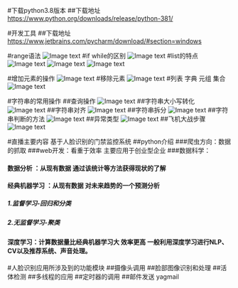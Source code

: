 #下载python3.8版本
##下载地址 https://www.python.org/downloads/release/python-381/

#开发工具
##下载地址 https://www.jetbrains.com/pycharm/download/#section=windows

#range语法
![Image text](/image/range.png)
#if while的区别
![Image text](/image/if_while.png)
#list的特点
![Image text](/image/list.png)
![Image text](/image/list2.png)
![Image text](/image/list3.png)

#增加元素的操作
![Image text](/image/zengjia.png)
#移除元素
![Image text](/image/yichu.png)
#列表 字典 元组 集合
![Image text](/image/zong.png)

#字符串的常用操作
##查询操作
![Image text](/image/str.png)
##字符串大小写转化
![Image text](/image/str2.png)
##字符串对齐
![Image text](/image/str3.png)
##字符串拆分
![Image text](/image/str4.png)
##字符串判断的方法
![Image text](/image/str5.png)
##异常类型
![Image text](/image/exception.png)
##飞机大战步骤
![Image text](/air_war/resources/fei_img/feiji.png)

#直播主要内容 基于人脸识别的门禁监控系统
##python介绍
###爬虫方向：数据的抓取
###web开发：看重于效率  主要应用于创业型企业
###数据科学：
####     数据分析 ：从现有数据 通过该统计等方法获得现状的了解
####     经典机器学习  ：从现有数据 对未来趋势的一个预测分析
#####                 1.监督学习-回归和分类
#####                 2.无监督学习-聚类
####     深度学习：计算数据量比经典机器学习大 效率更高 一般利用深度学习进行NLP、CV以及推荐系统、声音处理。

#人脸识别应用所涉及到的功能模块
##摄像头调用
##脸部图像识别和处理
##活体检测
##多线程的应用
##定时器的调用
##邮件发送 yagmail











